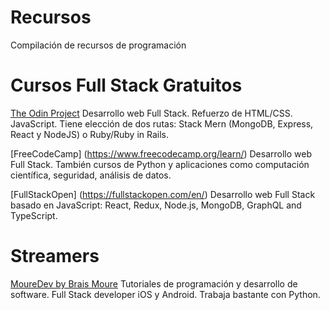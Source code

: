 # Recursos
Compilación de recursos de programación

# Cursos Full Stack Gratuitos
[The Odin Project](https://www.theodinproject.com/) Desarrollo web Full Stack. Refuerzo de HTML/CSS. JavaScript. Tiene elección de dos rutas: Stack Mern (MongoDB, Express, React y NodeJS) o Ruby/Ruby in Rails.

[FreeCodeCamp] (https://www.freecodecamp.org/learn/) Desarrollo web Full Stack. También cursos de Python y aplicaciones como computación científica, seguridad, análisis de datos.

[FullStackOpen] (https://fullstackopen.com/en/) Desarrollo web Full Stack basado en JavaScript: React, Redux, Node.js, MongoDB, GraphQL and TypeScript.


# Streamers
[MoureDev by Brais Moure](https://www.youtube.com/@mouredev) Tutoriales de programación y desarrollo de software. Full Stack developer iOS y Android. Trabaja bastante con Python.

